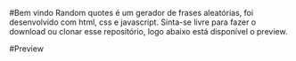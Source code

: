 #Bem vindo
Random quotes é um gerador de frases aleatórias, foi desenvolvido com html, css e javascript. Sinta-se livre para fazer o download ou clonar esse repositório, logo abaixo está disponível o preview.

#Preview
